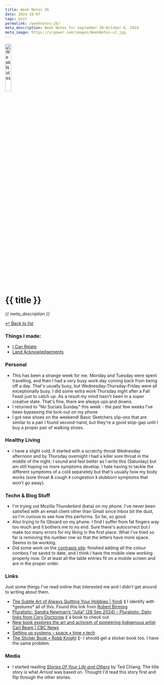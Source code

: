```yaml
---
title: Week Notes 26
date: 2024-10-07
tags: post
permalink: /weeknotes-26/
meta_description: Week Notes for September 30-October 6, 2024
meta_image: https://srgower.com/images/WeekNotes-v2.jpg
---
```


<img src="/images/WeekNotes-v2.jpg" width="20%" height="20%" alt="Week Notes" />

# {{ title }}

*{{ meta_description }}*

[↩ Back to list](/weeknotes/)

### Things I made:

- [I Can Relate](https://lwgrs.bearblog.dev/relate/)
- [Land Acknowledgements](https://lwgrs.bearblog.dev/land-acknowledgements/)

### Personal

- This has been a strange week for me. Monday and Tuesday were spent travelling, and then I had a very busy work day coming back from being off a day. That's usually busy, but Wednesday-Thursday-Friday were all exceptionally busy. I did some extra work Thursday night after a Fall Feast just to catch up. As a result my mind hasn't been in a super creative state. That's fine, there are always ups and downs. 
- I returned to "No Socials Sunday" this week - the past few weeks I've been bypassing the lock-out on my phone 
- I got new shoes on the weekend! Basic Sketchers slip-ons that are similar to a pair I found second-hand, but they're a good stop-gap until I buy a proper pair of walking shoes.

### Healthy Living

- I have a slight cold. It started with a scratchy throat Wednesday afternoon and by Thursday overnight I had a killer sore throat in the middle of the night. I sound and feel better as I write this (Saturday) but am still hoping no more symptoms develop. I hate having to tackle the different symptoms of a cold separately but that's usually how my body works (sore throat & cough &#12299; congestion &#12299; stubborn symptoms that won't go away). 

### Techn & Blog Stuff

- I'm trying out Mozilla Thunderbird (beta) on my phone. I've never been satisfied with an email client other than Gmail since Inbox bit the dust, so I'm curious to see how this performs. So far, so good. 
- Also trying to fix Gboard on my phone. I find I suffer from fat fingers way too much and it bothers me to no end. Sure there's autocorrect but I make too many errors for my liking in the first place. What I've tried so far is removing the number row so that the letters have more space. Seems to be working. 
- Did some work on the [contrasts site](https://contrasts.srgower.com): finished adding all the colour combos I've saved to date, and I think I have the mobile view working properly now. Or at least all the table entries fit on a mobile screen and are in the proper order.


### Links 

Just some things I've read online that interested me and I didn't get around to writing about them.

- [The Subtle Art of Always Quitting Your Hobbies | Yordi](https://yordi.me/the-subtle-art-of-always-quitting-your-hobbies/) &#x27EA; I identify with \*gestures\* all of this. Found this link from [Robert Birming](https://birming.com) 
- [Pluralistic: Sandra Newman’s “Julia” (28 Sep 2024) – Pluralistic: Daily links from Cory Doctorow](https://pluralistic.net/2024/09/28/novel-writing-machines/) &#10218; a book to check out 
- [New book explores the art and activism of pioneering Indigenous artist Carl Beam | CBC News](https://www.cbc.ca/news/canada/sudbury/art-indigenous-pioneer-truth-reconciliaton-contemporary-1.7334135) 
- [Setting up systems – space • time • tech](https://spacetimetech.wordpress.com/2024/09/30/setting-up-systems/) 
- [The Sticker Book • Robb Knight](https://rknight.me/blog/the-sticker-book/) &#10218;- I should get a sticker book too. I have the same problem.

### Media

- I started reading *[Stories Of Your Life and Others](https://app.thestorygraph.com/books/c34ac03b-3b0e-4a24-b694-e46674918a3a)* by Ted Chiang. The title story is what *Arrival* was based on. Thought I'd read this story first and flip through the other stories. 

